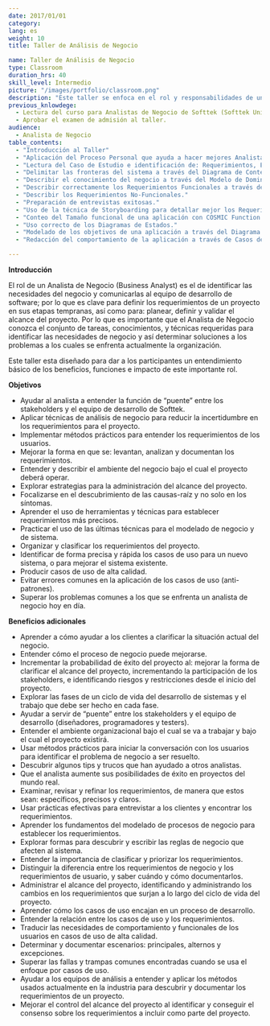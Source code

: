 ```yaml
---
date: 2017/01/01
category:
lang: es
weight: 10
title: Taller de Análisis de Negocio

name: Taller de Análisis de Negocio
type: Classroom
duration_hrs: 40
skill_level: Intermedio
picture: "/images/portfolio/classroom.png"
description: "Este taller se enfoca en el rol y responsabilidades de un Analista de Negocio e incluye todos los aspectos necesarios para un análisis de requerimientos para el negocio, y se basa en el “Business Analysis Body of Knowledge (BABOK) de la International Association of Business Analysts (IIBA)”, y abarca los conceptos básicos y áreas de conocimiento descritas en esa guía con un enfoque teórico y práctico."
previous_knlowdege:
  - Lectura del curso para Analistas de Negocio de Softtek (Softtek University).
  - Aprobar el examen de admisión al taller.
audience:
  - Analista de Negocio
table_contents:
  - "Introducción al Taller"
  - "Aplicación del Proceso Personal que ayuda a hacer mejores Analistas."
  - "Lectura del Caso de Estudio e identificación de: Requerimientos, Entidades de Negocio y Agentes Externos."
  - "Delimitar las fronteras del sistema a través del Diagrama de Contexto."
  - "Describir el conocimiento del negocio a través del Modelo de Dominio."
  - "Describir correctamente los Requerimientos Funcionales a través de Escenarios y Ejemplos."
  - "Describir los Requerimientos No-Funcionales."
  - "Preparación de entrevistas exitosas."
  - "Uso de la técnica de Storyboarding para detallar mejor los Requerimientos."
  - "Conteo del Tamaño funcional de una aplicación con COSMIC Function Points."
  - "Uso correcto de los Diagramas de Estados."
  - "Modelado de los objetivos de una aplicación a través del Diagrama de Casos de Uso."
  - "Redacción del comportamiento de la aplicación a través de Casos de Uso."

---
```

**Introducción**

El rol de un Analista de Negocio (Business Analyst) es el de identificar las necesidades del negocio y comunicarlas al equipo de desarrollo de software; por lo que es clave para definir los requerimientos de un proyecto en sus etapas tempranas, así como para: planear, definir y validar el alcance del proyecto. Por lo que es importante que el Analista de Negocio conozca el conjunto de tareas, conocimientos, y técnicas requeridas para identificar las necesidades de negocio y así determinar soluciones a los problemas a los cuales se enfrenta actualmente la organización.

Este taller esta diseñado para dar a los participantes un entendimiento básico de los beneficios, funciones e impacto de este importante rol.

**Objetivos**

*	Ayudar al analista a entender la función de “puente” entre los stakeholders y el equipo de desarrollo de Softtek.
*	Aplicar técnicas de análisis de negocio para reducir la incertidumbre en los requerimientos para el proyecto.
*	Implementar métodos prácticos para entender los requerimientos de los usuarios.
*	Mejorar la forma en que se: levantan, analizan y documentan los requerimientos.
*	Entender y describir el ambiente del negocio bajo el cual el proyecto deberá operar.
*	Explorar estrategias para la administración del alcance del proyecto.
*	Focalizarse en el descubrimiento de las causas-raíz y no solo en los síntomas.
*	Aprender el uso de herramientas y técnicas para establecer requerimientos más precisos.
*	Practicar el uso de las últimas técnicas para el modelado de negocio y de sistema.
*	Organizar y clasificar los requerimientos del proyecto.
*	Identificar de forma precisa y rápida los casos de uso para un nuevo sistema, o para mejorar el sistema existente.
*	Producir casos de uso de alta calidad.
*	Evitar errores comunes en la aplicación de los casos de uso (anti-patrones).
*	Superar los problemas comunes a los que se enfrenta un analista de negocio hoy en día.

**Beneficios adicionales**

*	Aprender a cómo ayudar a los clientes a clarificar la situación actual del negocio.
*	Entender cómo el proceso de negocio puede mejorarse.
*	Incrementar la probabilidad de éxito del proyecto al: mejorar la forma de clarificar el alcance del proyecto, incrementando la participación de los stakeholders, e identificando riesgos y restricciones desde el inicio del proyecto.
*	Explorar las fases de un ciclo de vida del desarrollo de sistemas y el trabajo que debe ser hecho en cada fase.
*	Ayudar a servir de “puente” entre los stakeholders y el equipo de desarrollo (diseñadores, programadores y testers).
*	Entender el ambiente organizacional bajo el cual se va a trabajar y bajo el cual el proyecto existirá.
*	Usar métodos prácticos para iniciar la conversación con los usuarios para identificar el problema de negocio a ser resuelto.
*	Descubrir algunos tips y trucos que han ayudado a otros analistas.
*	Que el analista aumente sus posibilidades de éxito en proyectos del mundo real.
*	Examinar, revisar y refinar los requerimientos, de manera que estos sean: específicos, precisos y claros.
*	Usar prácticas efectivas para entrevistar a los clientes y encontrar los requerimientos.
*	Aprender los fundamentos del modelado de procesos de negocio para establecer los requerimientos.
*	Explorar formas para descubrir y escribir las reglas de negocio que afecten al sistema.
*	Entender la importancia de clasificar y priorizar los requerimientos.
*	Distinguir la diferencia entre los requerimientos de negocio y los requerimientos de usuario, y saber cuándo y cómo documentarlos.
*	Administrar el alcance del proyecto, identificando y administrando los cambios en los requerimientos que surjan a lo largo del ciclo de vida del proyecto.
*	Aprender cómo los casos de uso encajan en un proceso de desarrollo.
*	Entender la relación entre los casos de uso y los requerimientos.
*	Traducir las necesidades de comportamiento y funcionales de los usuarios en casos de uso de alta calidad.
*	Determinar y documentar escenarios: principales, alternos y excepciones.
*	Superar las fallas y trampas comunes  encontradas cuando se usa el enfoque por casos de uso.
*	Ayudar a los equipos de análisis a entender y aplicar los métodos usados actualmente en la industria para descubrir y documentar los requerimientos de un proyecto.
*	Mejorar el control del alcance del proyecto al identificar y conseguir el consenso sobre los requerimientos a incluir como parte del proyecto.
